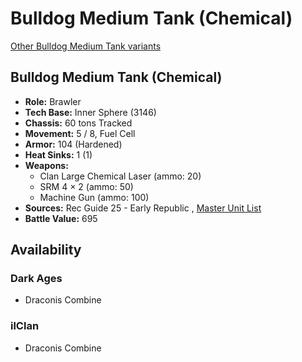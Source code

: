 # Bulldog Medium Tank (Chemical) 

[Other Bulldog Medium Tank variants](../bulldog_medium_tank.md) 

## Bulldog Medium Tank (Chemical) 

- **Role:** Brawler 
- **Tech Base:** Inner Sphere (3146) 
- **Chassis:** 60 tons Tracked 
- **Movement:** 5 / 8, Fuel Cell 
- **Armor:** 104 (Hardened) 
- **Heat Sinks:** 1 (1) 
- **Weapons:** 
  - Clan Large Chemical Laser (ammo: 20) 
  - SRM 4 × 2 (ammo: 50) 
  - Machine Gun (ammo: 100) 
- **Sources:** Rec Guide 25  - Early Republic , [Master Unit List](http://masterunitlist.info/Unit/Details/9256) 
- **Battle Value:** 695 

## Availability 

### Dark Ages 

- Draconis Combine 

### ilClan 

- Draconis Combine 

